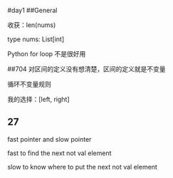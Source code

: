 #day1 
##General 

收获：len(nums)

type nums: List[int]

Python for loop 不是很好用

##704 
对区间的定义没有想清楚，区间的定义就是不变量

循环不变量规则

我的选择：[left, right] 


## 27

fast pointer and slow pointer

fast to find the next not val element

slow to know where to put the next not val element

